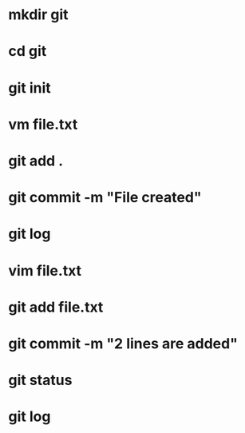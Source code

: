 # mkdir git
# cd git
# git init
# vm file.txt
# git add .
# git commit -m "File created"
# git log
# vim file.txt
# git add file.txt
# git commit -m "2 lines are added"
# git status
# git log
